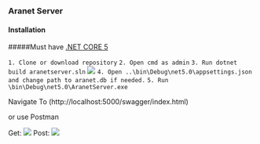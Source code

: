 ### Aranet Server

#### Installation
#####Must have [.NET CORE 5](https://dotnet.microsoft.com/download/dotnet/5.0")


`1. Clone or download repository`
`2. Open cmd as admin`
`3. Run dotnet build aranetserver.sln`
![](https://i.ibb.co/MgpfcQC/build.png)
`4. Open ..\bin\Debug\net5.0\appsettings.json and change path to aranet.db if needed.`
`5. Run \bin\Debug\net5.0\AranetServer.exe`

Navigate To (http://localhost:5000/swagger/index.html)

or use Postman

Get: 
![](https://i.ibb.co/VLxMCfz/get.png)
Post:
![](https://i.ibb.co/BGzQ6j1/post.png)
